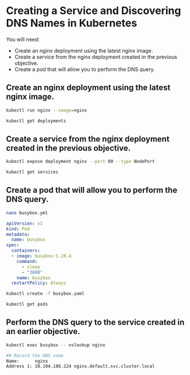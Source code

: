 # Creating a Service and Discovering DNS Names in Kubernetes

You will need:
* Create an nginx deployment using the latest nginx image.
* Create a service from the nginx deployment created in the previous objective.
* Create a pod that will allow you to perform the DNS query.

## Create an nginx deployment using the latest nginx image.
```bash
kubectl run nginx --image=nginx

kubectl get deployments
```

## Create a service from the nginx deployment created in the previous objective.
```bash
kubectl expose deployment nginx --port 80 --type NodePort

kubectl get services
```

## Create a pod that will allow you to perform the DNS query.
```bash
nano busybox.yml
```
```yml
apiVersion: v1
kind: Pod
metadata:
  name: busybox
spec:
  containers:
  - image: busybox:1.28.4
    command:
      - sleep
      - "3600"
    name: busybox
  restartPolicy: Always
```
```bash
kubectl create -f busybox.yaml

kubectl get pods
```

## Perform the DNS query to the service created in an earlier objective.
```bash
kubectl exec busybox -- nslookup nginx

## Record the DNS name
Name:      nginx
Address 1: 10.104.186.224 nginx.default.svc.cluster.local
```
